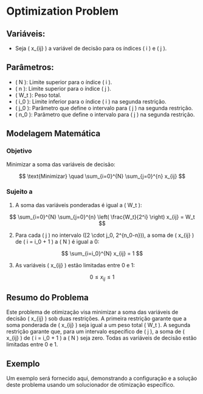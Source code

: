 # Optimization Problem

## Variáveis:

- Seja \( x_{ij} \) a variável de decisão para os índices \( i \) e \( j \).

## Parâmetros:

- \( N \): Limite superior para o índice \( i \).
- \( n \): Limite superior para o índice \( j \).
- \( W_t \): Peso total.
- \( i_0 \): Limite inferior para o índice \( i \) na segunda restrição.
- \( j_0 \): Parâmetro que define o intervalo para \( j \) na segunda restrição.
- \( n_0 \): Parâmetro que define o intervalo para \( j \) na segunda restrição.

## Modelagem Matemática

### Objetivo

Minimizar a soma das variáveis de decisão:

$$
\text{Minimizar} \quad \sum_{i=0}^{N} \sum_{j=0}^{n} x_{ij}
$$

### Sujeito a

1. A soma das variáveis ponderadas é igual a \( W_t \):

$$
\sum_{i=0}^{N} \sum_{j=0}^{n} \left( \frac{W_t}{2^i} \right) x_{ij} = W_t
$$

2. Para cada \( j \) no intervalo \([2 \cdot j_0, 2^{n_0-n})\), a soma de \( x_{ij} \) de \( i = i_0 + 1 \) a \( N \) é igual a 0:

$$
\sum_{i=i_0}^{N} x_{ij} = 1
$$

3. As variáveis \( x_{ij} \) estão limitadas entre 0 e 1:

$$
0 \leq x_{ij} \leq 1
$$

## Resumo do Problema

Este problema de otimização visa minimizar a soma das variáveis de decisão \( x_{ij} \) sob duas restrições. A primeira restrição garante que a soma ponderada de \( x_{ij} \) seja igual a um peso total \( W_t \). A segunda restrição garante que, para um intervalo específico de \( j \), a soma de \( x_{ij} \) de \( i = i_0 + 1 \) a \( N \) seja zero. Todas as variáveis de decisão estão limitadas entre 0 e 1.

## Exemplo

Um exemplo será fornecido aqui, demonstrando a configuração e a solução deste problema usando um solucionador de otimização específico.

